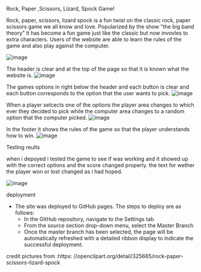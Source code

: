 Rock, Paper ,Scissors, Lizard, Spock Game!

Rock, paper, scissors, lizard spock is a fun twist on the classic rock, paper scissors game we all know and love. Popularized by the show "the big band theory" it has become a fun game just like the classic but now invovles to extra characters.
Users of the website are able to learn the rules of the game and also play against the computer.

![image](https://github.com/justin9093/Rock-Paper-Scissors-Lizard-Spock-Game/assets/157045354/5906051e-dffe-4c6d-8dd4-7a859c6d2c27)

The header is clear and at the top of the page so that it is known what the website is.
![image](https://github.com/justin9093/Rock-Paper-Scissors-Lizard-Spock-Game/assets/157045354/cb5e32fa-e578-49be-b9d3-0782fb050732)

The games options in right below the header and each button is clear and each button corresponds to the option that the user wants to pick.
![image](https://github.com/justin9093/Rock-Paper-Scissors-Lizard-Spock-Game/assets/157045354/f581d3a2-1bd8-4cca-ad05-852ceb6c7d7b)

When a player selcects one of the options the player area changes to which ever they decided to pick while the computer area changes to a random option that the computer picked.
![image](https://github.com/justin9093/Rock-Paper-Scissors-Lizard-Spock-Game/assets/157045354/917d7308-2ee8-494c-bc09-e2130e3dec8b)

In the footer it shows the rules of the game so that the player understands how to win.
![image](https://github.com/justin9093/Rock-Paper-Scissors-Lizard-Spock-Game/assets/157045354/03555b5e-5de5-4964-a701-59565b5433e0)

Testing reults

when i depoyed i tested the game to see if was working and it showed up with the correct options and the score changed properly. the text for wether the player won or lost changed as i had hoped.

![image](https://github.com/justin9093/Rock-Paper-Scissors-Lizard-Spock-Game/assets/157045354/e289aa9d-0f23-4aab-b2cb-fdc109773c95)


deployment
- The site was deployed to GitHub pages. The steps to deploy are as follows: 
  - In the GitHub repository, navigate to the Settings tab 
  - From the source section drop-down menu, select the Master Branch
  - Once the master branch has been selected, the page will be automatically refreshed with a detailed ribbon display to indicate the successful deployment.


 credit
pictures from :https: //openclipart.org/detail/325665/rock-paper-scissors-lizard-spock




